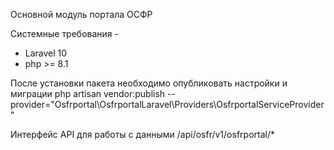 Основной модуль портала ОСФР

Системные требования - 
* Laravel 10
* php >= 8.1

После установки пакета необходимо опубликовать настройки и миграции
php artisan vendor:publish --provider="Osfrportal\OsfrportalLaravel\Providers\OsfrportalServiceProvider\"

Интерфейс API для работы с данными
/api/osfr/v1/osfrportal/*
